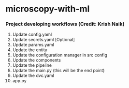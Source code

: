 # microscopy-with-ml


### Project developing workflows (Credit: Krish Naik)

1. Update config.yaml
2. Update secrets.yaml [Optional]
3. Update params.yaml
4. Update the entity
5. Update the configuration manager in src config
6. Update the components
7. Update the pipeline
8. Update the main.py (this will be the end point)
9. Update the dvc.yaml
10. app.py
